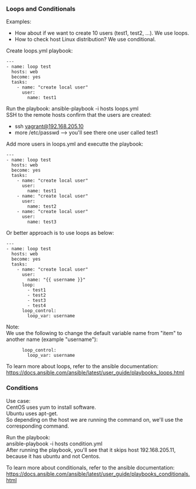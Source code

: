 ### Loops and Conditionals
Examples:
- How about if we want to create 10 users (test1, test2, ...). We use loops.
- How to check host Linux distribution? We use conditional.

Create loops.yml playbook: 
```
---
- name: loop test
  hosts: web
  become: yes
  tasks:
    - name: "create local user"
      user:
        name: test1
```
Run the playbook:  ansible-playbook -i hosts loops.yml  <br/>
SSH to the remote hosts confirm that the users are created:
- ssh vagrant@192.168.205.10
- more /etc/passwd --> you'll see there one user called test1

Add more users in loops.yml and executte the playbook:
```
---
- name: loop test
  hosts: web
  become: yes
  tasks:
    - name: "create local user"
      user:
        name: test1
    - name: "create local user"
      user:
        name: test2
    - name: "create local user"
      user:
        name: test3
```
Or better approach is to use loops as below:
```
---
- name: loop test
  hosts: web
  become: yes
  tasks:
    - name: "create local user"
      user:
        name: "{{ username }}"
      loop:
        - test1
        - test2
        - test3
        - test4
      loop_control:
        loop_var: username
```
Note: <br/>
We use the following to change the default variable name from "item" to another name (example "username"):
```
      loop_control:
        loop_var: username
```


To learn more about loops, refer to the ansible documentation: https://docs.ansible.com/ansible/latest/user_guide/playbooks_loops.html


### Conditions
Use case: <br/>
CentOS uses yum to install software. <br/>
Ubuntu uses apt-get. <br/>
So depending on the host we are running the command on, we'll use the corresponding command.

Run the playbook: <br/>
ansible-playbook -i hosts condition.yml <br/>
After running the playbook, you'll see that it skips host 192.168.205.11, because it has ubuntu and not Centos.

To learn more about conditionals, refer to the ansible documentation: https://docs.ansible.com/ansible/latest/user_guide/playbooks_conditionals.html
